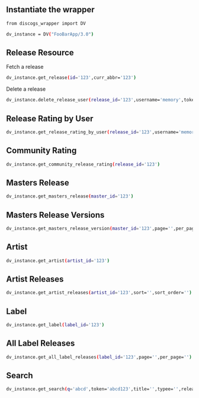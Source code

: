 
## Instantiate the wrapper
```bash
from discogs_wrapper import DV

dv_instance = DV("FooBarApp/3.0")
```

## Release Resource

Fetch a release 
```bash
dv_instance.get_release(id='123',curr_abbr='123')
```
Delete a release 
```bash
dv_instance.delete_release_user(release_id='123',username='memory',token='abc123')
```

## Release Rating by User
```bash
dv_instance.get_release_rating_by_user(release_id='123',username='memory')
```
## Community Rating 
```bash
dv_instance.get_community_release_rating(release_id='123')
```
## Masters Release
```bash
dv_instance.get_masters_release(master_id='123')
```
## Masters Release Versions
```bash
dv_instance.get_masters_release_version(master_id='123',page='',per_page='')
```
## Artist
```bash
dv_instance.get_artist(artist_id='123')
```
        
## Artist Releases
```bash
dv_instance.get_artist_releases(artist_id='123',sort='',sort_order='')
```

## Label
```bash
dv_instance.get_label(label_id='123')
```

## All Label Releases
```bash
dv_instance.get_all_label_releases(label_id='123',page='',per_page='')
```

## Search
```bash
dv_instance.get_search(q='abcd',token='abcd123',title='',typee='',release_title='',credit='',artist='',anv='',label='',genre='',style='',country='',year='',formatt = '',catno='',barcode='',track='',submitter='',contributor='',key='',secret='')
```
